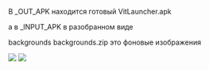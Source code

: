 В _OUT_APK находится готовый VitLauncher.apk     

а в _INPUT_APK в разобранном виде     

backgrounds backgrounds.zip это фоновые изображения     

<img src="https://raw.githubusercontent.com/VitaliyVstyle/VitaliyVstyle.github.io/master/files/android/VitLauncher/image_01.png"/>     

<img src="https://raw.githubusercontent.com/VitaliyVstyle/VitaliyVstyle.github.io/master/files/android/VitLauncher/image_02.png"/>

